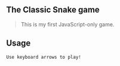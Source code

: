 ## The Classic Snake game

> This is my first JavaScript-only game.

## Usage

```
Use keyboard arrows to play!
```
